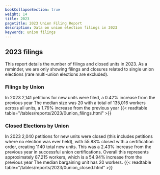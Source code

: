 ```yaml
---
bookCollapseSection: true
weight: 14
title: 2023
pagetitle: 2023 Union Filing Report
description: Data on union election filings in 2023
keywords: union filings
---
```


## 2023 filings

This report details the number of filings and closed units in 2023. As a reminder, we are only showing filings and closures related to single union elections (rare multi-union elections are excluded).

### Filings by Union
In 2023 2,141 petitions for new units were filed, a 0.42% increase from the previous year The median size was 20 with a total of 135,016 workers across all units, a 1.79% increase from the previous year
{{< readtable table="/tables/reports/2023/0union_filings.html" >}}

### Closed Elections by Union
In 2023 2,040 petitions for new units were closed (this includes petitions where no election was ever held), with 55.88% closed with a certification order, creating 1140 total new units. This was a 2.43% increase from the previous year in successful union certifications. Overall this represents approximately 87,215 workers, which is a 54.94% increase from the previous year The median bargaining unit has 20 workers.
{{< readtable table="/tables/reports/2023/0union_closed.html" >}}
